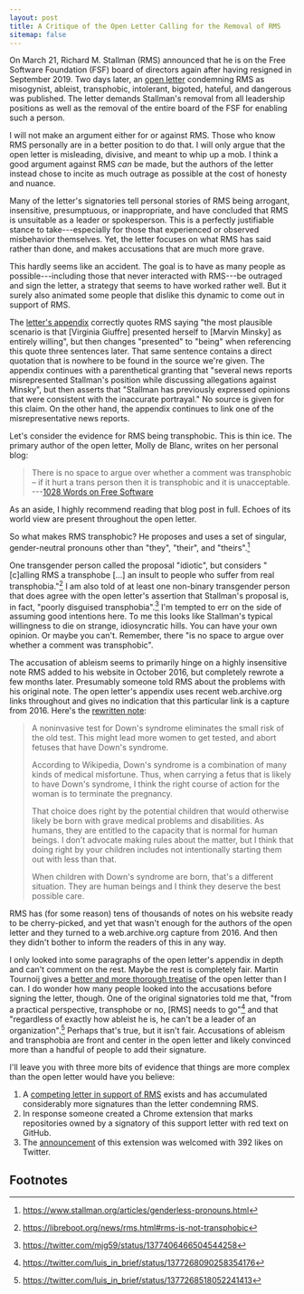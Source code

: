 ```yaml
---
layout: post
title: A Critique of the Open Letter Calling for the Removal of RMS
sitemap: false
---
```


On March 21, Richard M. Stallman (RMS) announced that he is on the Free Software
Foundation (FSF) board of directors again after having resigned in September 2019\.  Two
days later, an [open letter][] condemning RMS as misogynist, ableist, transphobic,
intolerant, bigoted, hateful, and dangerous was published.  The letter demands Stallman's
removal from all leadership positions as well as the removal of the entire board of the
FSF for enabling such a person.

I will not make an argument either for or against RMS.  Those who know RMS personally are
in a better position to do that.  I will only argue that the open letter is misleading,
divisive, and meant to whip up a mob.  I think a good argument against RMS *can* be made,
but the authors of the letter instead chose to incite as much outrage as possible at the
cost of honesty and nuance.

Many of the letter's signatories tell personal stories of RMS being arrogant, insensitive,
presumptuous, or inappropriate, and have concluded that RMS is unsuitable as a leader or
spokesperson.  This is a perfectly justifiable stance to take---especially for those that
experienced or observed misbehavior themselves.  Yet, the letter focuses on what RMS has
said rather than done, and makes accusations that are much more grave.

This hardly seems like an accident.  The goal is to have as many people as
possible---including those that never interacted with RMS---be outraged and sign the
letter, a strategy that seems to have worked rather well.  But it surely also animated
some people that dislike this dynamic to come out in support of RMS.

The [letter's appendix][open-letter-appendix] correctly quotes RMS saying "the most
plausible scenario is that [Virginia Giuffre] presented herself to [Marvin Minsky] as
entirely willing", but then changes "presented" to "being" when referencing this quote
three sentences later.  That same sentence contains a direct quotation  that is nowhere to
be found in the source we're given.  The appendix continues with a parenthetical granting
that "several news reports misrepresented Stallman's position while discussing allegations
against Minsky", but then asserts that "Stallman has previously expressed opinions that
were consistent with the inaccurate portrayal."  No source is given for this claim.  On
the other hand, the appendix continues to link one of the misrepresentative news reports.

Let's consider the evidence for RMS being transphobic.  This is thin ice.  The primary
author of the open letter, Molly de Blanc, writes on her personal blog:

> There is no space to argue over whether a comment was transphobic – if it hurt a trans
> person then it is transphobic and it is unacceptable.  
---[1028 Words on Free Software](http://deblanc.net/blog/2021/01/12/1028-words-on-free-software/)

As an aside, I highly recommend reading that blog post in full.  Echoes of its world view
are present throughout the open letter.

So what makes RMS transphobic?  He proposes and uses a set of singular, gender-neutral
pronouns other than "they", "their", and "theirs".[^genderless-pronouns]

One transgender person called the proposal "idiotic", but considers "[c]alling RMS a
transphobe […] an insult to people who suffer from real transphobia."[^leah-rowe] I am
also told of at least one non-binary transgender person that does agree with the open
letter's assertion that Stallman's proposal is, in fact, "poorly disguised
transphobia".[^fucking-transphobic] I'm tempted to err on the side of assuming good
intentions here.  To me this looks like Stallman's typical willingness to die on strange,
idiosyncratic hills.  You can have your own opinion.  Or maybe you can't.  Remember, there
"is no space to argue over whether a comment was transphobic".

The accusation of ableism seems to primarily hinge on a highly insensitive note RMS added
to his website in October 2016, but completely rewrote a few months later.  Presumably
someone told RMS about the problems with his original note.  The open letter's appendix
uses recent web.archive.org links throughout and gives no indication that this particular
link is a capture from 2016.  Here's the [rewritten note][]:

>   A noninvasive test for Down's syndrome eliminates the small risk of the old test. This
>   might lead more women to get tested, and abort fetuses that have Down's syndrome.
>
>   According to Wikipedia, Down's syndrome is a combination of many kinds of medical
>   misfortune. Thus, when carrying a fetus that is likely to have Down's syndrome, I
>   think the right course of action for the woman is to terminate the pregnancy.
>
>   That choice does right by the potential children that would otherwise likely be born
>   with grave medical problems and disabilities. As humans, they are entitled to the
>   capacity that is normal for human beings. I don't advocate making rules about the
>   matter, but I think that doing right by your children includes not intentionally
>   starting them out with less than that.
>
>   When children with Down's syndrome are born, that's a different situation. They are
>   human beings and I think they deserve the best possible care.

RMS has (for some reason) tens of thousands of notes on his website ready to be
cherry-picked, and yet that wasn't enough for the authors of the open letter and they
turned to a web.archive.org capture from 2016.  And then they didn't bother to inform the
readers of this in any way.

I only looked into some paragraphs of the open letter's appendix in depth and can't
comment on the rest.  Maybe the rest is completely fair.  Martin Tournoij gives a [better
and more thorough treatise][Stallman isn't great, but not the devil] of the open letter
than I can.  I do wonder how many people looked into the accusations before signing the
letter, though.  One of the original signatories told me that, "from a practical
perspective, transphobe or no, [RMS] needs to go"[^luis-1] and that "regardless of exactly
how ableist he is, he can't be a leader of an organization".[^luis-2]  Perhaps that's
true, but it isn't fair.  Accusations of ableism and transphobia are front and center in
the open letter and likely convinced more than a handful of people to add their signature.

I'll leave you with three more bits of evidence that things are more complex than the open
letter would have you believe:

1.  A [competing letter in support of RMS][] exists and has accumulated considerably more
    signatures than the letter condemning RMS.
2.  In response someone created a Chrome extension that marks repositories owned by a
    signatory of this support letter with red text on GitHub.
3.  The [announcement][extension-announcement] of this extension was welcomed with 392
    likes on Twitter.

## Footnotes

[^genderless-pronouns]: <https://www.stallman.org/articles/genderless-pronouns.html>
[^leah-rowe]: <https://libreboot.org/news/rms.html#rms-is-not-transphobic>
[^fucking-transphobic]: <https://twitter.com/mjg59/status/1377406466504544258>
[^luis-1]: <https://twitter.com/luis_in_brief/status/1377268090258354176>
[^luis-2]: <https://twitter.com/luis_in_brief/status/1377268518052241413>

[open letter]: https://rms-open-letter.github.io
[open-letter-appendix]: https://rms-open-letter.github.io/appendix
[rewritten note]: https://stallman.org/archives/2016-sep-dec.html#31_October_2016_(Down's_syndrome)
[Stallman isn't great, but not the devil]: https://www.arp242.net/rms.html
[competing letter in support of RMS]: https://rms-support-letter.github.io
[extension-announcement]: https://twitter.com/aaronbassett/status/1376601712379764737
